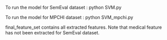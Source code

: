 To run the model for SemEval dataset : python SVM.py

To run the model for MPCHI dataset : python SVM_mpchi.py

final_feature_set contains all extracted features. Note that medical feature has not been extracted for SemEval dataset.
